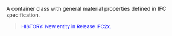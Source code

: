 ﻿A container class with general material properties defined in IFC specification.

> <font color="#0000FF" size="-1">HISTORY: New entity in Release IFC2x.</font>